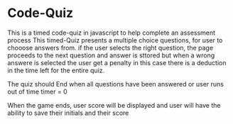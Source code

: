 # Code-Quiz
This is a timed code-quiz in  javascript to help complete an assessment process
This timed-Quiz presents a multiple choice questions,
for user to chooose answers from. if the user selects the right question, the page proceeds to the next question and answer is sttored but when a wrong answere is selected the user get a penalty in this case there is a deduction in the time left for the entire quiz.

The quiz should End when all questions have been answered or user runs out of time
timer = 0
 
 When the game ends, user score will be displayed and user will have the ability to save their initials and their score